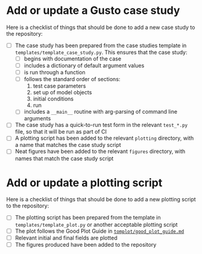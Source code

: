 # Add or update a Gusto case study
Here is a checklist of things that should be done to add a new case study to
the repository:
- [ ] The case study has been prepared from the case studies template in `templates/template_case_study.py`. This ensures that the case study:
  - [ ] begins with documentation of the case
  - [ ] includes a dictionary of default argument values
  - [ ] is run through a function
  - [ ] follows the standard order of sections:
    1. test case parameters
    2. set up of model objects
    3. initial conditions
    4. run
  - [ ] includes a `__main__` routine with arg-parsing of command line arguments
- [ ] The case study has a quick-to-run test form in the relevant `test_*.py` file, so that it will be run as part of CI
- [ ] A plotting script has been added to the relevant `plotting` directory, with a name that matches the case study script
- [ ] Neat figures have been added to the relevant `figures` directory, with names that match the case study script

# Add or update a plotting script
Here is a checklist of things that should be done to add a new plotting script to the repository:
- [ ] The plotting script has been prepared from the template in `templates/template_plot.py` or another acceptable plotting script
- [ ] The plot follows the Good Plot Guide in [`tomplot/good_plot_guide.md`](https://github.com/tommbendall/tomplot/blob/main/good_plot_guide.md)
- [ ] Relevant initial and final fields are plotted
- [ ] The figures produced have been added to the repository

<!--
Here is a comment that can include verbose instructions that will not
appear in the template
-->
